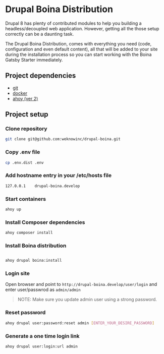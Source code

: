 # Drupal Boina Distribution

Drupal 8 has plenty of contributed modules to help you building a headless/decoupled web application. However, getting all the those setup correctly can be a daunting task.

The Drupal Boina Distribution, comes with everything you need (code, configuration and even default content), all that will be added to your site during the installation process so you can start working with the Boina Gatsby Starter immediately.

## Project dependencies

* [git](https://git-scm.com/)
* [docker](https://www.docker.com/)
* [ahoy (ver 2)](https://github.com/ahoy-cli/ahoy)

## Project setup

### Clone repository

```bash
git clone git@github.com:weknowinc/drupal-boina.git
```

### Copy .env file

```bash
cp .env.dist .env
```

### Add hostname entry in your /etc/hosts file

```bash
127.0.0.1    drupal-boina.develop
```

### Start containers

```bash
ahoy up
```

### Install Composer dependencies

```bash
ahoy composer install
```

### Install Boina distribution

```bash

ahoy drupal boina:install
```

### Login site

Open browser and point to `http://drupal-boina.develop/user/login` and enter user/passwrod as `admin/admin` 

> NOTE: Make sure you update admin user using a strong password.

### Reset password

```bash
ahoy drupal user:password:reset admin [ENTER_YOUR_DESIRE_PASSWORD]
```

### Generate a one time login link

```bash
ahoy drupal user:login:url admin
```
